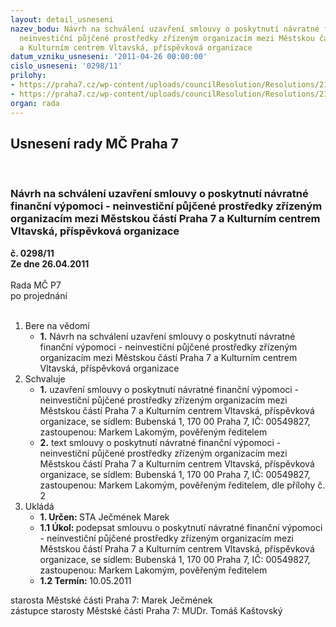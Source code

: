 ```yaml
---
layout: detail_usneseni
nazev_bodu: Návrh na schválení uzavření smlouvy o poskytnutí návratné finanční výpomoci  -
  neinvestiční půjčené prostředky zřízeným organizacím mezi Městskou částí Praha 7
  a Kulturním centrem Vltavská, příspěvková organizace
datum_vzniku_usneseni: '2011-04-26 00:00:00'
cislo_usneseni: '0298/11'
prilohy:
- https://praha7.cz/wp-content/uploads/councilResolution/Resolutions/21727/22-11-usnesen%c3%ad_zm%c4%8d_z_18.4.2011.doc
- https://praha7.cz/wp-content/uploads/councilResolution/Resolutions/21727/22-11-vltavsk%c3%a1_-_p%c5%afj%c4%8dka_-_smlouva_2011_final.doc
organ: rada
---
```

<div id="ucUsn_pList" class="usn">
	<span><h2>Usnesení rady MČ Praha 7 </h2>
<br></span><div class="standBody">
<span><h3>Návrh na schválení uzavření smlouvy o poskytnutí návratné finanční výpomoci  - neinvestiční půjčené prostředky zřízeným organizacím mezi Městskou částí Praha 7 a Kulturním centrem Vltavská, příspěvková organizace</h3></span><div class="center">
		<strong>č. 0298/11</strong><br>
	</div>
<div class="center">
		<strong>Ze dne 26.04.2011</strong><br><br>
	</div>Rada MČ P7<br> po projednání<br><br><ol>
<li>Bere na vědomí<ul><li>
<strong>1.</strong> Návrh na schválení uzavření smlouvy o poskytnutí návratné finanční výpomoci  - neinvestiční půjčené prostředky zřízeným organizacím mezi Městskou částí Praha 7 a Kulturním centrem Vltavská, příspěvková organizace</li></ul>
</li>
<li>Schvaluje<ul>
<li>
<strong>1.</strong> uzavření smlouvy o poskytnutí návratné finanční  výpomoci - neinvestiční půjčené prostředky zřízeným organizacím mezi Městskou částí Praha 7 a Kulturním centrem Vltavská, příspěvková organizace, se sídlem: Bubenská 1, 170 00 Praha 7, IČ: 00549827, zastoupenou: Markem Lakomým, pověřeným ředitelem</li>
<li>
<strong>2.</strong> text smlouvy o poskytnutí návratné finanční  výpomoci - neinvestiční půjčené prostředky zřízeným organizacím mezi Městskou částí Praha 7 a Kulturním centrem Vltavská, příspěvková organizace, se sídlem:  Bubenská 1, 170 00 Praha 7, IČ: 00549827, zastoupenou: Markem Lakomým, pověřeným ředitelem, dle přílohy č. 2           </li>
</ul>
</li>
<li>Ukládá<ul>
<li>
<strong>1. Určen: </strong>STA Ječmének Marek</li>
<li>
<strong>1.1 Úkol: </strong>podepsat smlouvu o poskytnutí návratné finanční  výpomoci - neinvestiční půjčené prostředky zřízeným organizacím mezi Městskou částí Praha 7 a Kulturním centrem Vltavská, příspěvková organizace, se sídlem: Bubenská 1, 170 00 Praha 7, IČ: 00549827, zastoupenou: Markem Lakomým, pověřeným ředitelem</li>
<li>
<strong>1.2 Termín: </strong>10.05.2011</li>
</ul>
</li>
</ol>starosta Městské části Praha 7: Marek Ječmének<br>zástupce starosty Městské části Praha 7: MUDr. Tomáš Kaštovský 
</div>
</div>